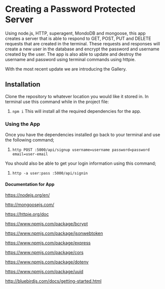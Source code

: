 
# Creating a Password Protected Server
Using node.js, HTTP, superagent, MondoDB and mongoose, this app creates a server that is able to respond to GET, POST, PUT and DELETE requests that are created in the terminal. These requests and responses will create a new user in the database and encrypt the password and username created by the user. The app is also able to update and destroy the username and password using terminal commands using httpie.

With the most recent update we are introducing the Gallery.


## Installation
Clone the repository to whatever location you would like it stored in.
In terminal use this command while in the project file:
1. `npm i`
This will install all the required dependencies for the app.

### Using the App
Once you have the dependencies installed go back to your terminal and use the following command;
1. `http POST :5000/api/signup username=username password=password email=user-email`

You should also be able to get your login information using this command;
1. `http -a user:pass :5000/api/signin`



#### Documentation for App
https://nodejs.org/en/

http://mongoosejs.com/

https://httpie.org/doc

https://www.npmjs.com/package/bcrypt

https://www.npmjs.com/package/jsonwebtoken

https://www.npmjs.com/package/express

https://www.npmjs.com/package/cors

https://www.npmjs.com/package/dotenv

https://www.npmjs.com/package/uuid

http://bluebirdjs.com/docs/getting-started.html
